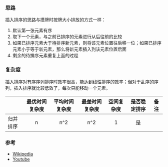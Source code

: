 ### 思路

插入排序的思路与摸牌时按牌大小排放的方式一样：

1. 默认第一张元素有序
2. 取下一个元素，与之前已排序的元素进行从后往前的比较
3. 如果已排序元素大于待排序新元素，则将该元素位置往后移一位；如果已排序元素小于等于新元素，那么将新元素插入到该元素位置后面
4. 剩余的待排序元素重复上面的过程

### 复杂度

插入排序对有序序列排序时效率很高，能达到线性排序的效率；但对于乱序的序列，插入排序就比较低效了，每次只能移动一个元素。

|          | 最优时间复杂度 | 平均时间复杂度 | 最差时间复杂度 | 空间复杂度 | 是否稳定排序 | 备注 |
| -------- | :------------: | :------------: | :------------: | :--------: | :----------: | ---- |
| 归并排序 |       n        |      n^2       |      n^2       |     1      |      是      |      |

### 参考

- [Wikipedia](https://zh.wikipedia.org/wiki/插入排序)
- [Youtube](https://www.youtube.com/watch?v=i-SKeOcBwko)
